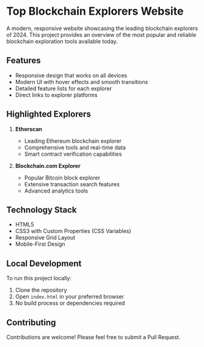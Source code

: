 # Top Blockchain Explorers Website

A modern, responsive website showcasing the leading blockchain explorers of 2024. This project provides an overview of the most popular and reliable blockchain exploration tools available today.

## Features

- Responsive design that works on all devices
- Modern UI with hover effects and smooth transitions
- Detailed feature lists for each explorer
- Direct links to explorer platforms

## Highlighted Explorers

1. **Etherscan**
   - Leading Ethereum blockchain explorer
   - Comprehensive tools and real-time data
   - Smart contract verification capabilities

2. **Blockchain.com Explorer**
   - Popular Bitcoin block explorer
   - Extensive transaction search features
   - Advanced analytics tools

## Technology Stack

- HTML5
- CSS3 with Custom Properties (CSS Variables)
- Responsive Grid Layout
- Mobile-First Design

## Local Development

To run this project locally:

1. Clone the repository
2. Open `index.html` in your preferred browser
3. No build process or dependencies required

## Contributing

Contributions are welcome! Please feel free to submit a Pull Request.
